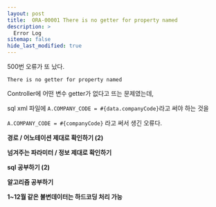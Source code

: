 ```yaml
---
layout: post
title:  ORA-00001 There is no getter for property named
description: >
  Error Log
sitemap: false
hide_last_modified: true
---
```



500번 오류가 또 났다.

``There is no getter for property named``

Controller에 어떤 변수 getter가 없다고 뜨는 문제였는데,


sql xml 파일에 ``A.COMPANY_CODE = #{data.companyCode}``라고 써야 하는 것을


``A.COMPANY_CODE = #{companyCode}`` 라고 써서 생긴 오류다.


**경로 / 어노테이션 제대로 확인하기 (2)**

**넘겨주는 파라미터 / 정보 제대로 확인하기**

**sql 공부하기 (2)**

**알고리즘 공부하기**

**1~12월 같은 불변데이터는 하드코딩 처리 가능**